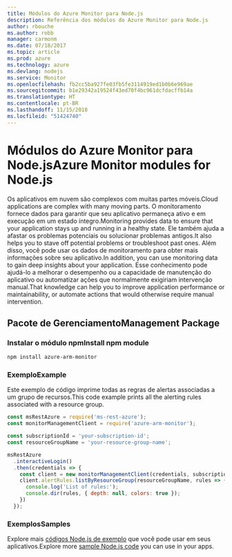 ```yaml
---
title: Módulos do Azure Monitor para Node.js
description: Referência dos módulos do Azure Monitor para Node.js
author: rbouche
ms.author: robb
manager: carmonm
ms.date: 07/18/2017
ms.topic: article
ms.prod: azure
ms.technology: azure
ms.devlang: nodejs
ms.service: Monitor
ms.openlocfilehash: fb2cc5ba927fe03fb5fe3114919ed1b0b6e969ae
ms.sourcegitcommit: b1e29342a19524f43ed70f4bc961dcfdacffb14a
ms.translationtype: HT
ms.contentlocale: pt-BR
ms.lasthandoff: 11/15/2018
ms.locfileid: "51424740"
---
```

# <a name="azure-monitor-modules-for-nodejs"></a><span data-ttu-id="1d6a3-103">Módulos do Azure Monitor para Node.js</span><span class="sxs-lookup"><span data-stu-id="1d6a3-103">Azure Monitor modules for Node.js</span></span>

<span data-ttu-id="1d6a3-104">Os aplicativos em nuvem são complexos com muitas partes móveis.</span><span class="sxs-lookup"><span data-stu-id="1d6a3-104">Cloud applications are complex with many moving parts.</span></span> <span data-ttu-id="1d6a3-105">O monitoramento fornece dados para garantir que seu aplicativo permaneça ativo e em execução em um estado íntegro.</span><span class="sxs-lookup"><span data-stu-id="1d6a3-105">Monitoring provides data to ensure that your application stays up and running in a healthy state.</span></span> <span data-ttu-id="1d6a3-106">Ele também ajuda a afastar os problemas potenciais ou solucionar problemas antigos.</span><span class="sxs-lookup"><span data-stu-id="1d6a3-106">It also helps you to stave off potential problems or troubleshoot past ones.</span></span> <span data-ttu-id="1d6a3-107">Além disso, você pode usar os dados de monitoramento para obter mais informações sobre seu aplicativo.</span><span class="sxs-lookup"><span data-stu-id="1d6a3-107">In addition, you can use monitoring data to gain deep insights about your application.</span></span> <span data-ttu-id="1d6a3-108">Esse conhecimento pode ajudá-lo a melhorar o desempenho ou a capacidade de manutenção do aplicativo ou automatizar ações que normalmente exigiriam intervenção manual.</span><span class="sxs-lookup"><span data-stu-id="1d6a3-108">That knowledge can help you to improve application performance or maintainability, or automate actions that would otherwise require manual intervention.</span></span>

## <a name="management-package"></a><span data-ttu-id="1d6a3-109">Pacote de Gerenciamento</span><span class="sxs-lookup"><span data-stu-id="1d6a3-109">Management Package</span></span>

### <a name="install-npm-module"></a><span data-ttu-id="1d6a3-110">Instalar o módulo npm</span><span class="sxs-lookup"><span data-stu-id="1d6a3-110">Install npm module</span></span>

```bash
npm install azure-arm-monitor
```

### <a name="example"></a><span data-ttu-id="1d6a3-111">Exemplo</span><span class="sxs-lookup"><span data-stu-id="1d6a3-111">Example</span></span>

<span data-ttu-id="1d6a3-112">Este exemplo de código imprime todas as regras de alertas associadas a um grupo de recursos.</span><span class="sxs-lookup"><span data-stu-id="1d6a3-112">This code example prints all the alerting rules associated with a resource group.</span></span>

```javascript
const msRestAzure = require('ms-rest-azure');
const monitorManagementClient = require('azure-arm-monitor');

const subscriptionId = 'your-subscription-id';
const resourceGroupName = 'your-resource-group-name';

msRestAzure
  .interactiveLogin()
  .then(credentials => {
    const client = new monitorManagementClient(credentials, subscriptionId);
    client.alertRules.listByResourceGroup(resourceGroupName, rules => {
      console.log('List of rules:');
      console.dir(rules, { depth: null, colors: true });
    })
  });
```

### <a name="samples"></a><span data-ttu-id="1d6a3-113">Exemplos</span><span class="sxs-lookup"><span data-stu-id="1d6a3-113">Samples</span></span>

<span data-ttu-id="1d6a3-114">Explore mais [códigos Node.js de exemplo](https://azure.microsoft.com/resources/samples/?platform=nodejs) que você pode usar em seus aplicativos.</span><span class="sxs-lookup"><span data-stu-id="1d6a3-114">Explore more [sample Node.js code](https://azure.microsoft.com/resources/samples/?platform=nodejs) you can use in your apps.</span></span>
